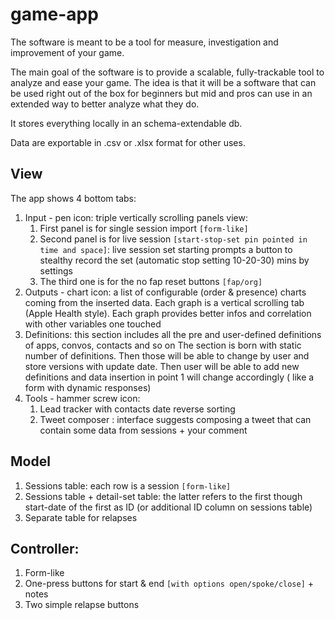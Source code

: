 # game-app

The software is meant to be a tool for measure, investigation and improvement of your game.

The main goal of the software is to provide a scalable, fully-trackable tool to analyze and ease your game. The idea is
that it will be a software that can be used right out of the box for beginners but mid and pros can use in an extended
way to better analyze what they do.

It stores everything locally in an schema-extendable db.

Data are exportable in .csv or .xlsx format for other uses.

## View

The app shows 4 bottom tabs:

1. Input - pen icon: triple vertically scrolling panels view:
    1. First panel is for single session import `[form-like]`
    2. Second panel is for live session `[start-stop-set pin pointed in time and space]`: live session set starting
       prompts a button to stealthy record the set (automatic stop setting 10-20-30) mins by settings
    3. The third one is for the no fap reset buttons `[fap/org]`
2. Outputs - chart icon: a list of configurable (order & presence) charts coming from the inserted data. Each graph is a
   vertical scrolling tab (Apple Health style). Each graph provides better infos and correlation with other variables
   one touched
3. Definitions: this section includes all the pre and user-defined definitions of apps, convos, contacts and so on The
   section is born with static number of definitions. Then those will be able to change by user and store versions with
   update date. Then user will be able to add new definitions and data insertion in point 1 will change accordingly (
   like a form with dynamic responses)
4. Tools - hammer screw icon:
    1. Lead tracker with contacts date reverse sorting
    2. Tweet composer : interface suggests composing a tweet that can contain some data from sessions + your comment

## Model

1. Sessions table: each row is a session `[form-like]`
2. Sessions table + detail-set table: the latter refers to the first though start-date of the first as ID (or additional
   ID column on sessions table)
3. Separate table for relapses

## Controller:

1. Form-like
2. One-press buttons for start & end `[with options open/spoke/close]` + notes
3. Two simple relapse buttons

